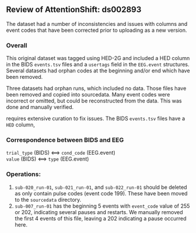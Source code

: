 ## Review of AttentionShift:  ds002893
The dataset had a number of inconsistencies and issues
with columns and event codes that have been corrected prior
to uploading as a new version.

### Overall
This original dataset was tagged using HED-2G and included
a HED column in the BIDS `events.tsv` files and a `usertags`
field in the `EEG.event` structures.
Several datasets had orphan codes at the beginning and/or
end which have been removed.

Three datasets had orphan runs, which included no data.
Those files have been removed and copied into sourcedata.
Many event codes were incorrect or omitted, but could be
reconstructed from the data.
This was done and manually verified.

requires extensive curation to fix issues.
The BIDS `events.tsv` files have a `HED` column,

### Correspondence between BIDS and EEG

`trial_type` (BIDS) <==> `cond_code` (EEG.event)  
`value` (BIDS) <==> `type` (EEG.event)

### Operations:
1. `sub-020_run-01`, `sub-021_run-01`, and `sub-022_run-01` should be deleted as
only contain pulse codes (event code 199). These have been moved to the `sourcedata`
directory.
2. `sub-007_run-01` has the beginning 5 events with `event_code` value of 255 or 202,
indicating several pauses and restarts. We manually removed the first 4 events of this file,
leaving a 202 indicating a pause occurred here.

